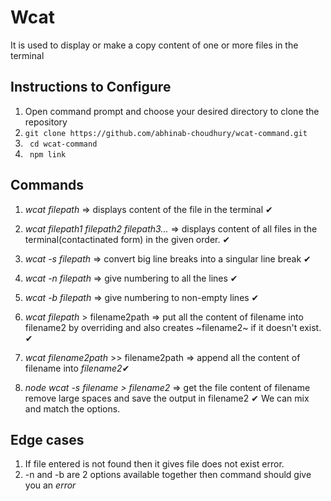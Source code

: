 # Wcat

It is used to display or make a copy content of one or more files in the terminal

## Instructions to Configure
1. Open command prompt and choose your desired directory to clone the repository
2. ` git clone https://github.com/abhinab-choudhury/wcat-command.git `
3. ` cd wcat-command`
4. ` npm link`

## Commands

1. *wcat filepath* => displays content of the file in the terminal ✔
2. *wcat filepath1 filepath2 filepath3...* => displays content of all files in the terminal(contactinated form) in the given order. ✔
3. *wcat -s filepath* => convert big line breaks into a singular line break ✔

4. *wcat -n filepath* => give numbering to all the lines  ✔
5. *wcat -b filepath* => give numbering to non-empty lines  ✔
6. *wcat filepath* > filename2path => put all the content of filename into filename2 by overriding and also creates ~filename2~ if it doesn't exist. ✔
7. *wcat filename2path* >> filename2path => append all the content of filename into *filename2*✔
8. *node wcat -s filename > filename2* => get the file content of filename remove large spaces and save the output in filename2 ✔
We can mix and match the options.

## Edge cases

1. If file entered is not found then it gives file does not exist error.
2. -n and -b are 2 options available together then command should give you an *error*
